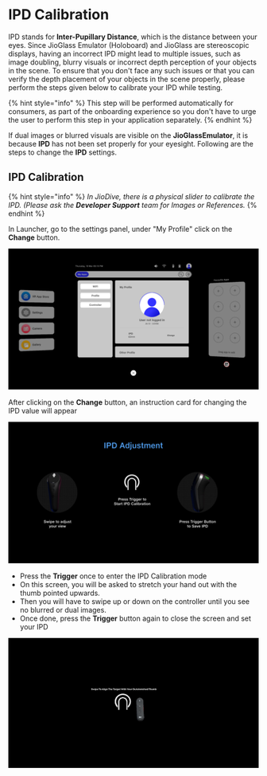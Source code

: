 # IPD Calibration

IPD stands for **Inter-Pupillary Distance**, which is the distance between your eyes. Since JioGlass Emulator (Holoboard) and JioGlass are stereoscopic displays, having an incorrect IPD might lead to multiple issues, such as image doubling, blurry visuals or incorrect depth perception of your objects in the scene. To ensure that you don't face any such issues or that you can verify the depth placement of your objects in the scene properly, please perform the steps given below to calibrate your IPD while testing.

{% hint style="info" %}
This step will be performed automatically for consumers, as part of the onboarding experience so you don't have to urge the user to perform this step in your application separately.
{% endhint %}

If dual images or blurred visuals are visible on the **JioGlassEmulator**, it is because **IPD** has not been set properly for your eyesight. Following are the steps to change the **IPD** settings.

## **IPD Calibration**

{% hint style="info" %}
_In JioDive, there is a physical slider to calibrate the IPD. (Please ask the **Developer Support** team for Images or References._
{% endhint %}

In Launcher, go to the settings panel, under "My Profile" click on the **Change** button.

![](<../.gitbook/assets/MicrosoftTeams-image (3) (1).png>)

After clicking on the **Change** button, an instruction card for changing the IPD value will appear

![](<../.gitbook/assets/MicrosoftTeams-image (2).png>)

* Press the **Trigger** once to enter the IPD Calibration mode
* On this screen, you will be asked to stretch your hand out with the thumb pointed upwards.
* Then you will have to swipe up or down on the controller until you see no blurred or dual images.
* Once done, press the **Trigger** button again to close the screen and set your IPD

![IPD Calibration Screen](../.gitbook/assets/59.png)
